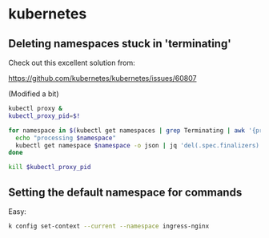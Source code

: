 # kubernetes

## Deleting namespaces stuck in 'terminating'

Check out this excellent solution from:

https://github.com/kubernetes/kubernetes/issues/60807

(Modified a bit)

```sh
kubectl proxy &
kubectl_proxy_pid=$!

for namespace in $(kubectl get namespaces | grep Terminating | awk '{print $1}'); do
  echo "processing $namespace"
  kubectl get namespace $namespace -o json | jq 'del(.spec.finalizers)' | curl -k -H "Content-Type: application/yaml" -X PUT -d @- http://127.0.0.1:8001/api/v1/namespaces/$namespace/finalize
done

kill $kubectl_proxy_pid
```

## Setting the default namespace for commands

Easy:

```sh
k config set-context --current --namespace ingress-nginx
```
